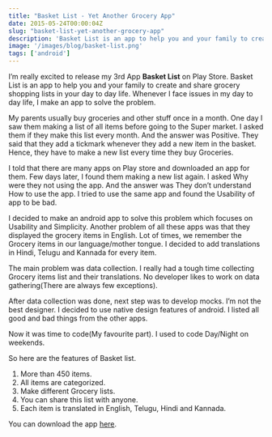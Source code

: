 ```yaml
---
title: "Basket List - Yet Another Grocery App"
date: 2015-05-24T00:00:04Z
slug: "basket-list-yet-another-grocery-app"
description: 'Basket List is an app to help you and your family to create and share grocery shopping lists in your day to day life.'
image: '/images/blog/basket-list.png'
tags: ['android']
---
```


I’m really excited to release my 3rd App **Basket List** on Play Store. Basket List is an app to help you and your family to create and share grocery shopping lists in your day to day life. Whenever I face issues in my day to day life, I make an app to solve the problem.

My parents usually buy groceries and other stuff once in a month. One day I saw them making a list of all items before going to the Super market. I asked them if they make this list every month. And the answer was Positive. They said that they add a tickmark whenever they add a new item in the basket. Hence, they have to make a new list every time they buy Groceries.

I told that there are many apps on Play store and downloaded an app for them. Few days later, I found them making a new list again. I asked Why were they not using the app. And the answer was They don’t understand How to use the app. I tried to use the same app and found the Usability of app to be bad.

I decided to make an android app to solve this problem which focuses on Usability and Simplicity. Another problem of all these apps was that they displayed the grocery items in English. Lot of times, we remember the Grocery items in our language/mother tongue. I decided to add translations in Hindi, Telugu and Kannada for every item.

The main problem was data collection. I really had a tough time collecting Grocery items list and their translations. No developer likes to work on data gathering(There are always few exceptions).

After data collection was done, next step was to develop mocks. I’m not the best designer. I decided to use native design features of android. I listed all good and bad things from the other apps.

Now it was time to code(My favourite part). I used to code Day/Night on weekends.

So here are the features of Basket list.

1.  More than 450 items.
2.  All items are categorized.
3.  Make different Grocery lists.
4.  You can share this list with anyone.
5.  Each item is translated in English, Telugu, Hindi and Kannada.

You can download the app [here](https://play.google.com/store/apps/details?id=com.moduluslabs.basketlist).
